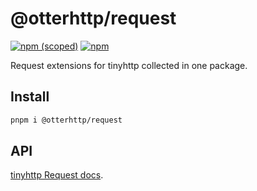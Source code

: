 # @otterhttp/request

[![npm (scoped)][npm-badge]](https://npmjs.com/package/@otterhttp/request) 
[![npm][dl-badge]](https://npmjs.com/package/@otterhttp/request)

Request extensions for tinyhttp collected in one package.

## Install

```sh
pnpm i @otterhttp/request
```

## API

[tinyhttp Request docs](https://tinyhttp.v1rtl.site/docs#request).

[npm-badge]: https://img.shields.io/npm/v/@otterhttp/request?style=flat-square
[dl-badge]: https://img.shields.io/npm/dt/@otterhttp/request?style=flat-square
[web-badge]: https://img.shields.io/badge/website-visit-hotpink?style=flat-square
